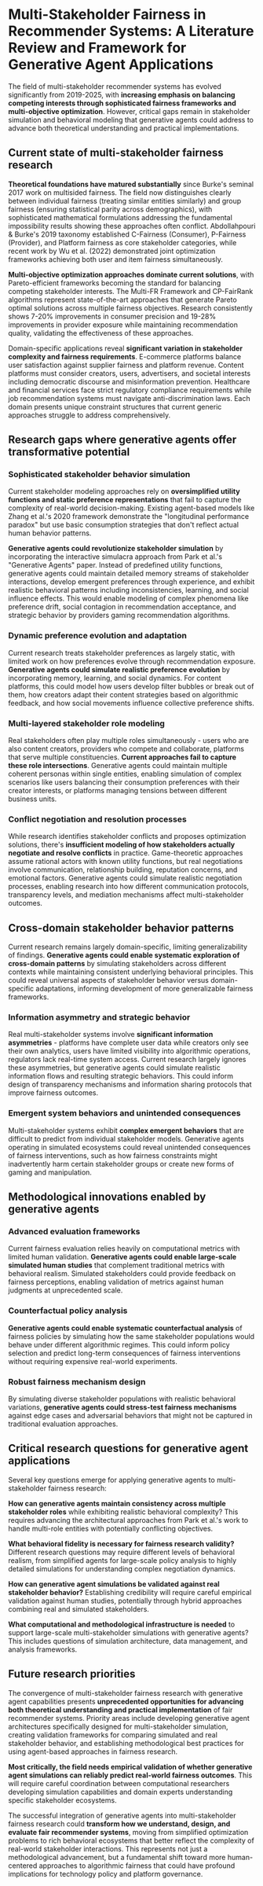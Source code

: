 # Multi-Stakeholder Fairness in Recommender Systems: A Literature Review and Framework for Generative Agent Applications

The field of multi-stakeholder recommender systems has evolved significantly from 2019-2025, with **increasing emphasis on balancing competing interests through sophisticated fairness frameworks and multi-objective optimization**. However, critical gaps remain in stakeholder simulation and behavioral modeling that generative agents could address to advance both theoretical understanding and practical implementations.

## Current state of multi-stakeholder fairness research

**Theoretical foundations have matured substantially** since Burke's seminal 2017 work on multisided fairness. The field now distinguishes clearly between individual fairness (treating similar entities similarly) and group fairness (ensuring statistical parity across demographics), with sophisticated mathematical formulations addressing the fundamental impossibility results showing these approaches often conflict. Abdollahpouri & Burke's 2019 taxonomy established C-Fairness (Consumer), P-Fairness (Provider), and Platform fairness as core stakeholder categories, while recent work by Wu et al. (2022) demonstrated joint optimization frameworks achieving both user and item fairness simultaneously.

**Multi-objective optimization approaches dominate current solutions**, with Pareto-efficient frameworks becoming the standard for balancing competing stakeholder interests. The Multi-FR Framework and CP-FairRank algorithms represent state-of-the-art approaches that generate Pareto optimal solutions across multiple fairness objectives. Research consistently shows 7-20% improvements in consumer precision and 19-28% improvements in provider exposure while maintaining recommendation quality, validating the effectiveness of these approaches.

Domain-specific applications reveal **significant variation in stakeholder complexity and fairness requirements**. E-commerce platforms balance user satisfaction against supplier fairness and platform revenue. Content platforms must consider creators, users, advertisers, and societal interests including democratic discourse and misinformation prevention. Healthcare and financial services face strict regulatory compliance requirements while job recommendation systems must navigate anti-discrimination laws. Each domain presents unique constraint structures that current generic approaches struggle to address comprehensively.

## Research gaps where generative agents offer transformative potential

### Sophisticated stakeholder behavior simulation

Current stakeholder modeling approaches rely on **oversimplified utility functions and static preference representations** that fail to capture the complexity of real-world decision-making. Existing agent-based models like Zhang et al.'s 2020 framework demonstrate the "longitudinal performance paradox" but use basic consumption strategies that don't reflect actual human behavior patterns.

**Generative agents could revolutionize stakeholder simulation** by incorporating the interactive simulacra approach from Park et al.'s "Generative Agents" paper. Instead of predefined utility functions, generative agents could maintain detailed memory streams of stakeholder interactions, develop emergent preferences through experience, and exhibit realistic behavioral patterns including inconsistencies, learning, and social influence effects. This would enable modeling of complex phenomena like preference drift, social contagion in recommendation acceptance, and strategic behavior by providers gaming recommendation algorithms.

### Dynamic preference evolution and adaptation

Current research treats stakeholder preferences as largely static, with limited work on how preferences evolve through recommendation exposure. **Generative agents could simulate realistic preference evolution** by incorporating memory, learning, and social dynamics. For content platforms, this could model how users develop filter bubbles or break out of them, how creators adapt their content strategies based on algorithmic feedback, and how social movements influence collective preference shifts.

### Multi-layered stakeholder role modeling

Real stakeholders often play multiple roles simultaneously - users who are also content creators, providers who compete and collaborate, platforms that serve multiple constituencies. **Current approaches fail to capture these role intersections**. Generative agents could maintain multiple coherent personas within single entities, enabling simulation of complex scenarios like users balancing their consumption preferences with their creator interests, or platforms managing tensions between different business units.

### Conflict negotiation and resolution processes

While research identifies stakeholder conflicts and proposes optimization solutions, there's **insufficient modeling of how stakeholders actually negotiate and resolve conflicts** in practice. Game-theoretic approaches assume rational actors with known utility functions, but real negotiations involve communication, relationship building, reputation concerns, and emotional factors. Generative agents could simulate realistic negotiation processes, enabling research into how different communication protocols, transparency levels, and mediation mechanisms affect multi-stakeholder outcomes.

## Cross-domain stakeholder behavior patterns

Current research remains largely domain-specific, limiting generalizability of findings. **Generative agents could enable systematic exploration of cross-domain patterns** by simulating stakeholders across different contexts while maintaining consistent underlying behavioral principles. This could reveal universal aspects of stakeholder behavior versus domain-specific adaptations, informing development of more generalizable fairness frameworks.

### Information asymmetry and strategic behavior

Real multi-stakeholder systems involve **significant information asymmetries** - platforms have complete user data while creators only see their own analytics, users have limited visibility into algorithmic operations, regulators lack real-time system access. Current research largely ignores these asymmetries, but generative agents could simulate realistic information flows and resulting strategic behaviors. This could inform design of transparency mechanisms and information sharing protocols that improve fairness outcomes.

### Emergent system behaviors and unintended consequences

Multi-stakeholder systems exhibit **complex emergent behaviors** that are difficult to predict from individual stakeholder models. Generative agents operating in simulated ecosystems could reveal unintended consequences of fairness interventions, such as how fairness constraints might inadvertently harm certain stakeholder groups or create new forms of gaming and manipulation.

## Methodological innovations enabled by generative agents

### Advanced evaluation frameworks

Current fairness evaluation relies heavily on computational metrics with limited human validation. **Generative agents could enable large-scale simulated human studies** that complement traditional metrics with behavioral realism. Simulated stakeholders could provide feedback on fairness perceptions, enabling validation of metrics against human judgments at unprecedented scale.

### Counterfactual policy analysis

**Generative agents could enable systematic counterfactual analysis** of fairness policies by simulating how the same stakeholder populations would behave under different algorithmic regimes. This could inform policy selection and predict long-term consequences of fairness interventions without requiring expensive real-world experiments.

### Robust fairness mechanism design

By simulating diverse stakeholder populations with realistic behavioral variations, **generative agents could stress-test fairness mechanisms** against edge cases and adversarial behaviors that might not be captured in traditional evaluation approaches.

## Critical research questions for generative agent applications

Several key questions emerge for applying generative agents to multi-stakeholder fairness research:

**How can generative agents maintain consistency across multiple stakeholder roles** while exhibiting realistic behavioral complexity? This requires advancing the architectural approaches from Park et al.'s work to handle multi-role entities with potentially conflicting objectives.

**What behavioral fidelity is necessary for fairness research validity?** Different research questions may require different levels of behavioral realism, from simplified agents for large-scale policy analysis to highly detailed simulations for understanding complex negotiation dynamics.

**How can generative agent simulations be validated against real stakeholder behavior?** Establishing credibility will require careful empirical validation against human studies, potentially through hybrid approaches combining real and simulated stakeholders.

**What computational and methodological infrastructure is needed** to support large-scale multi-stakeholder simulations with generative agents? This includes questions of simulation architecture, data management, and analysis frameworks.

## Future research priorities

The convergence of multi-stakeholder fairness research with generative agent capabilities presents **unprecedented opportunities for advancing both theoretical understanding and practical implementation** of fair recommender systems. Priority areas include developing generative agent architectures specifically designed for multi-stakeholder simulation, creating validation frameworks for comparing simulated and real stakeholder behavior, and establishing methodological best practices for using agent-based approaches in fairness research.

**Most critically, the field needs empirical validation of whether generative agent simulations can reliably predict real-world fairness outcomes**. This will require careful coordination between computational researchers developing simulation capabilities and domain experts understanding specific stakeholder ecosystems.

The successful integration of generative agents into multi-stakeholder fairness research could **transform how we understand, design, and evaluate fair recommender systems**, moving from simplified optimization problems to rich behavioral ecosystems that better reflect the complexity of real-world stakeholder interactions. This represents not just a methodological advancement, but a fundamental shift toward more human-centered approaches to algorithmic fairness that could have profound implications for technology policy and platform governance.